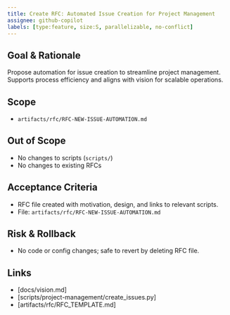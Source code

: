 ```yaml
---
title: Create RFC: Automated Issue Creation for Project Management
assignee: github-copilot
labels: [type:feature, size:S, parallelizable, no-conflict]
---
```


## Goal & Rationale
Propose automation for issue creation to streamline project management. Supports process efficiency and aligns with vision for scalable operations.

## Scope
- `artifacts/rfc/RFC-NEW-ISSUE-AUTOMATION.md`

## Out of Scope
- No changes to scripts (`scripts/`)
- No changes to existing RFCs

## Acceptance Criteria
- RFC file created with motivation, design, and links to relevant scripts.
- File: `artifacts/rfc/RFC-NEW-ISSUE-AUTOMATION.md`

## Risk & Rollback
- No code or config changes; safe to revert by deleting RFC file.

## Links
- [docs/vision.md]
- [scripts/project-management/create_issues.py]
- [artifacts/rfc/RFC_TEMPLATE.md]
